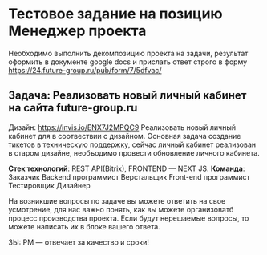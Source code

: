 # Тестовое задание на позицию Менеджер проекта

Необходимо выполнить декомпозицию проекта на задачи, результат оформить в документе google docs и прислать ответ строго в форму https://24.future-group.ru/pub/form/7/5dfvac/

## Задача: Реализовать новый личный кабинет на сайта future-group.ru
Дизайн: https://invis.io/ENX7J2MPQC9
Реализовать новый личный кабинет для в соотвествии с дизайном. Основная задача создание тикетов в техническую поддержку, сейчас личный кабинет реализован в старом дизайне, необъодимо провести обновление личного кабинета.

__Стек технологий__: 
REST API(Bitrix), FRONTEND — NEXT JS.
__Команда__:
  Заказчик
  Backend программист
  Верстальщик
  Front-end программист
  Тестировщик
  Дизайнер
  
На возникшие вопросы по задаче вы можете ответить на свое усмотрение, для нас важно понять, как вы можете организоватб процесс производства проекта. Если будут нерешаемые вопросы, то можете написать их в блоке вашего ответа.

ЗЫ: PM — отвечает за качество и сроки!
  
